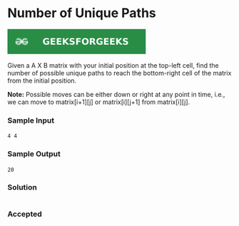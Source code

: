 # Number of Unique Paths

[![Problem Link](../assets/gfg.svg)](https://practice.geeksforgeeks.org/problems/number-of-unique-paths5339/1/#)

Given a A X B matrix with your initial position at the top-left cell, find the number of possible unique paths to reach the bottom-right cell of the matrix from the initial position.

**Note:** Possible moves can be either down or right at any point in time, i.e., we can move to matrix[i+1][j] or matrix[i][j+1] from matrix[i][j].

### Sample Input
```
4 4
```

### Sample Output
```
20
```

### Solution
```cpp

```

### Accepted
